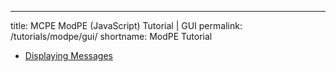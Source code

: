 ---
title: MCPE ModPE (JavaScript) Tutorial | GUI
permalink: /tutorials/modpe/gui/
shortname: ModPE Tutorial

* [Displaying Messages](display-message/)  

